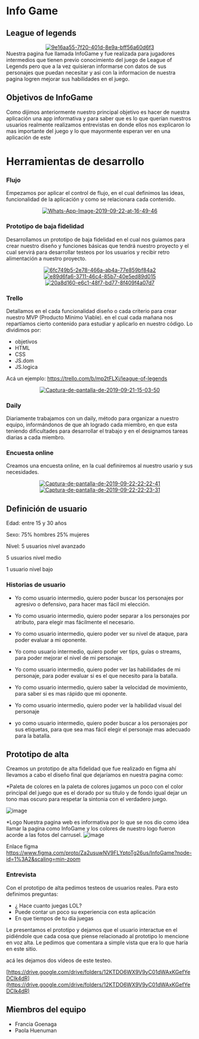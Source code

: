 # Info Game

  

## League of legends

  
<center><a href="https://imgbb.com/"><img  src="https://i.ibb.co/KwyBd2L/Logo-Sample-By-Tailor-Brands-11-1.png" alt="9e16aa55-7f20-401d-8e9a-bff56a60d6f3" border="0"></a></center>
Nuestra pagina fue llamada InfoGame y fue realizada para jugadores intermedios que tienen previo conocimiento del juego de League of Legends pero que a la vez quisieran informarse con datos de sus personajes que puedan necesitar y asi con la informacion de nuestra pagina logren mejorar sus habilidades en el juego.

## Objetivos de InfoGame

  

Como dijimos anteriormente nuestro principal objetivo es hacer de nuestra aplicación una app informativa y para saber que es lo que querían nuestros usuarios realmente realizamos entrevistas en donde ellos nos explicaron lo mas importante del juego y lo que mayormente esperan ver en una aplicación de este

# Herramientas de desarrollo
### Flujo
  Empezamos por aplicar el control de flujo, en el cual definimos las ideas, funcionalidad de la aplicación y como se relacionara cada contenido.
<center><a href="https://ibb.co/FXs6bCP"><img src="https://i.ibb.co/KDN6jS1/Whats-App-Image-2019-09-22-at-16-49-46.jpg" alt="Whats-App-Image-2019-09-22-at-16-49-46" border="0"></a></center>

### Prototipo de baja fidelidad

Desarrollamos un prototipo de baja fidelidad en el cual nos guiamos para crear nuestro diseño y funciones básicas que tendrá nuestro proyecto y el cual servirá para desarrollar testeos por los usuarios y recibir retro alimentación a nuestro proyecto.

<center><a href="https://ibb.co/7ktRbgh"><img src="https://i.ibb.co/1zGdbsc/6fc749b5-2e78-466a-ab4a-77e859bf84a2.jpg" alt="6fc749b5-2e78-466a-ab4a-77e859bf84a2" border="0"></a></center>
<center><a href="https://ibb.co/0GRgGJy"><img src="https://i.ibb.co/z4Ty4fV/e89d6fa6-3711-46c4-85b7-40e5ed89d015.jpg" alt="e89d6fa6-3711-46c4-85b7-40e5ed89d015" border="0"></a></center>
<center><a href="https://ibb.co/tDR6gqV"><img src="https://i.ibb.co/M7dHrcF/20a8d160-e6c1-48f7-bd77-8f409f4a07d7.jpg" alt="20a8d160-e6c1-48f7-bd77-8f409f4a07d7" border="0"></a></center>

### Trello
Detallamos en el cada funcionalidad diseño o cada criterio para crear nuestro MVP (Producto Mínimo Viable). en el cual cada mañana nos repartíamos cierto contenido para estudiar y  aplicarlo en nuestro código.
Lo dividimos por:
* objetivos 
* HTML
* CSS
* JS.dom
* JS.logica

Acá un ejemplo:
https://trello.com/b/mp2tFLXj/league-of-legends
<center><a href="https://ibb.co/hL4WpPP"><img src="https://i.ibb.co/ckZFzGG/Captura-de-pantalla-de-2019-09-21-15-03-50.png" alt="Captura-de-pantalla-de-2019-09-21-15-03-50" border="0"></a></center>

### Daily

Diariamente trabajamos con un daily,  método para organizar a nuestro equipo, informándonos de que ah logrado cada miembro, en que esta teniendo dificultades para desarrollar el trabajo y en el designamos tareas diarias a cada miembro.

### Encuesta online
Creamos una encuesta online, en la cual definiremos al nuestro usario y sus necesidades.

<center><a href="https://imgbb.com/"><img src="https://i.ibb.co/RBRGZ7w/Captura-de-pantalla-de-2019-09-22-22-22-41.png" alt="Captura-de-pantalla-de-2019-09-22-22-22-41" border="0"></a></center>
<center><a href="https://imgbb.com/"><img src="https://i.ibb.co/48KX8YG/Captura-de-pantalla-de-2019-09-22-22-23-31.png" alt="Captura-de-pantalla-de-2019-09-22-22-23-31" border="0"></a></center>

## Definición de usuario

  

Edad: entre 15 y 30 años

Sexo: 75% hombres 25% mujeres

Nivel: 5 usuarios nivel avanzado

5 usuarios nivel medio

1 usuario nivel bajo


### Historias de usuario


* Yo como usuario intermedio, quiero poder buscar los personajes por agresivo o defensivo, para hacer mas fácil mi elección.

* Yo como usuario intermedio, quiero poder separar a los personajes por atributo, para elegir mas fácilmente el necesario.

* Yo como usuario intermedio, quiero poder ver su nivel de ataque, para poder evaluar a mi oponente.

* Yo como usuario intermedio, quiero poder ver tips, guías o streams, para poder mejorar el nivel de mi personaje.

* Yo como usuario intermedio, quiero poder ver las habilidades de mi personaje, para poder evaluar si es el que necesito para la batalla.

* Yo como usuario intermedio, quiero saber la velocidad de movimiento, para saber si es mas rápido que mi oponente.

* Yo como usuario intermedio, quiero poder ver la habilidad visual del personaje

* yo como usuario intermedio, quiero poder buscar a los personajes por sus etiquetas, para que sea mas fácil elegir el personaje mas adecuado para la batalla.


## Prototipo de alta 
Creamos un prototipo de alta fidelidad que fue realizado en figma ahí llevamos a cabo el diseño final que dejaríamos en nuestra pagina como:

*Paleta de colores
en la paleta de colores jugamos un poco con el color principal del juego que es el dorado por su titulo y de fondo igual dejar un tono mas oscuro para respetar la sintonia con el verdadero juego.

![image](https://i.ibb.co/Sd6rsvw/Captura-de-pantalla-de-2019-09-22-13-27-20.png)



*Logo
Nuestra pagina web es informativa por lo que se nos dio como idea llamar la pagina como InfoGame y los colores de nuestro logo fueron acorde a las fotos del carrusel.
![image](https://i.ibb.co/7jMLwkC/Captura-de-pantalla-de-2019-09-22-14-25-36.png)


  

Enlace  figma
https://www.figma.com/proto/Za2usuwNV9FLYptoTg26us/InfoGame?node-id=1%3A2&scaling=min-zoom

### Entrevista
Con el prototipo de alta pedimos testeos de usuarios reales.
Para esto definimos preguntas:
* ¿ Hace cuanto juegas LOL?
* Puede contar un poco su experiencia con esta aplicación
* En que tiempos de tu día juegas 

Le presentamos el prototipo y dejamos que el usuario interactue en el pidiéndole que cada cosa que piense relacionado al prototipo lo mencione en voz alta.
Le pedimos que comentara a simple vista que era lo que haría en este sitio.

acá les dejamos dos vídeos de este testeo.

[https://drive.google.com/drive/folders/12KTDO6WX9V9yC01dWAxKGefYeDCIk4dR](https://drive.google.com/drive/folders/12KTDO6WX9V9yC01dWAxKGefYeDCIk4dR)



## Miembros del equipo
* Francia Goenaga
* Paola Huenuman